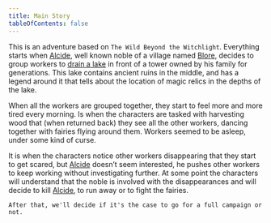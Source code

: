 ```yaml
---
title: Main Story
tableOfContents: false
---
```


This is an adventure based on `The Wild Beyond the Witchlight`. Everything starts when [Alcide](/npc/alcide), well known noble of a village named [Blore](/places/blore), decides to group workers to [drain a lake](/procedures/drain-a-lake) in front of a tower owned by his family for generations. This lake contains ancient ruins in the middle, and has a legend around it that tells about the location of magic relics in the depths of the lake.

When all the workers are grouped together, they start to feel more and more tired every morning. Is when the characters are tasked with harvesting wood that (when returned back) they see all the other workers, dancing together with fairies flying around them. Workers seemed to be asleep, under some kind of curse.

It is when the characters notice other workers disappearing that they start to get scared, but [Alcide](/npc/alcide) doesn’t seem interested, he pushes other workers to keep working without investigating further. At some point the characters will understand that the noble is involved with the disappearances and will decide to kill [Alcide](/npc/alcide), to run away or to fight the fairies.

`After that, we'll decide if it's the case to go for a full campaign or not.`
